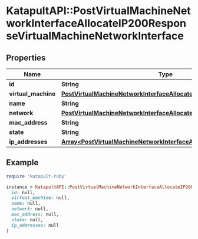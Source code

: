 # KatapultAPI::PostVirtualMachineNetworkInterfaceAllocateIP200ResponseVirtualMachineNetworkInterface

## Properties

| Name | Type | Description | Notes |
| ---- | ---- | ----------- | ----- |
| **id** | **String** |  | [optional] |
| **virtual_machine** | [**PostVirtualMachineNetworkInterfaceAllocateIPPartVirtualMachine**](PostVirtualMachineNetworkInterfaceAllocateIPPartVirtualMachine.md) |  | [optional] |
| **name** | **String** |  | [optional] |
| **network** | [**PostVirtualMachineNetworkInterfaceAllocateIPPartNetwork**](PostVirtualMachineNetworkInterfaceAllocateIPPartNetwork.md) |  | [optional] |
| **mac_address** | **String** |  | [optional] |
| **state** | **String** |  | [optional] |
| **ip_addresses** | [**Array&lt;PostVirtualMachineNetworkInterfaceAllocateIPPartIPAddresses&gt;**](PostVirtualMachineNetworkInterfaceAllocateIPPartIPAddresses.md) |  | [optional] |

## Example

```ruby
require 'katapult-ruby'

instance = KatapultAPI::PostVirtualMachineNetworkInterfaceAllocateIP200ResponseVirtualMachineNetworkInterface.new(
  id: null,
  virtual_machine: null,
  name: null,
  network: null,
  mac_address: null,
  state: null,
  ip_addresses: null
)
```


